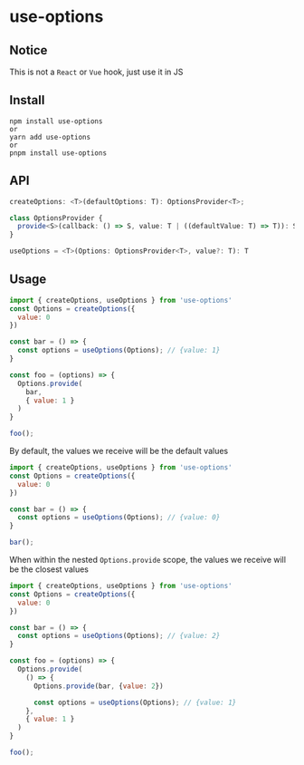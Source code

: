 # use-options

## Notice

This is not a `React` or `Vue` hook, just use it in JS

## Install

```
npm install use-options
or
yarn add use-options
or
pnpm install use-options
```

## API

``` ts
createOptions: <T>(defaultOptions: T): OptionsProvider<T>;

class OptionsProvider {
  provide<S>(callback: () => S, value: T | ((defaultValue: T) => T)): S
}

useOptions = <T>(Options: OptionsProvider<T>, value?: T): T
```

## Usage

```js
import { createOptions, useOptions } from 'use-options'
const Options = createOptions({
  value: 0
})

const bar = () => {
  const options = useOptions(Options); // {value: 1}
}

const foo = (options) => {
  Options.provide(
    bar,
    { value: 1 }
  )
}

foo();
```

By default, the values we receive will be the default values
```js
import { createOptions, useOptions } from 'use-options'
const Options = createOptions({
  value: 0
})

const bar = () => {
  const options = useOptions(Options); // {value: 0}
}

bar();
```

When within the nested `Options.provide` scope, the values we receive will be the closest values
```js
import { createOptions, useOptions } from 'use-options'
const Options = createOptions({
  value: 0
})

const bar = () => {
  const options = useOptions(Options); // {value: 2}
}

const foo = (options) => {
  Options.provide(
    () => {
      Options.provide(bar, {value: 2})

      const options = useOptions(Options); // {value: 1}
    },
    { value: 1 }
  )
}

foo();
```